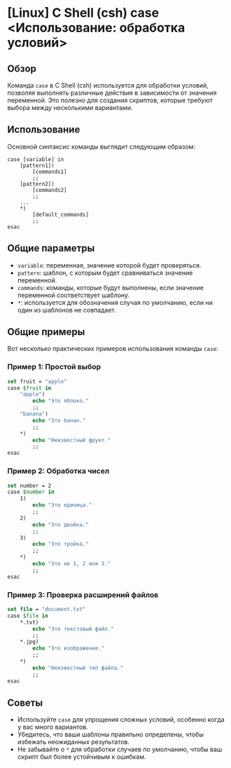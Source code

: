 # [Linux] C Shell (csh) case <Использование: обработка условий>

## Обзор
Команда `case` в C Shell (csh) используется для обработки условий, позволяя выполнять различные действия в зависимости от значения переменной. Это полезно для создания скриптов, которые требуют выбора между несколькими вариантами.

## Использование
Основной синтаксис команды выглядит следующим образом:

```
case [variable] in
    [pattern1])
        [commands1]
        ;;
    [pattern2])
        [commands2]
        ;;
    ...
    *)
        [default_commands]
        ;;
esac
```

## Общие параметры
- `variable`: переменная, значение которой будет проверяться.
- `pattern`: шаблон, с которым будет сравниваться значение переменной.
- `commands`: команды, которые будут выполнены, если значение переменной соответствует шаблону.
- `*`: используется для обозначения случая по умолчанию, если ни один из шаблонов не совпадает.

## Общие примеры
Вот несколько практических примеров использования команды `case`:

### Пример 1: Простой выбор
```csh
set fruit = "apple"
case $fruit in
    "apple")
        echo "Это яблоко."
        ;;
    "banana")
        echo "Это банан."
        ;;
    *)
        echo "Неизвестный фрукт."
        ;;
esac
```

### Пример 2: Обработка чисел
```csh
set number = 2
case $number in
    1)
        echo "Это единица."
        ;;
    2)
        echo "Это двойка."
        ;;
    3)
        echo "Это тройка."
        ;;
    *)
        echo "Это не 1, 2 или 3."
        ;;
esac
```

### Пример 3: Проверка расширений файлов
```csh
set file = "document.txt"
case $file in
    *.txt)
        echo "Это текстовый файл."
        ;;
    *.jpg)
        echo "Это изображение."
        ;;
    *)
        echo "Неизвестный тип файла."
        ;;
esac
```

## Советы
- Используйте `case` для упрощения сложных условий, особенно когда у вас много вариантов.
- Убедитесь, что ваши шаблоны правильно определены, чтобы избежать неожиданных результатов.
- Не забывайте о `*` для обработки случаев по умолчанию, чтобы ваш скрипт был более устойчивым к ошибкам.